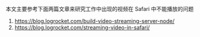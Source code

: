 本文主要参考下面两篇文章来研究工作中出现的视频在 Safari 中不能播放的问题

1. https://blog.logrocket.com/build-video-streaming-server-node/
2. https://blog.logrocket.com/streaming-video-in-safari/
